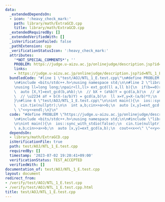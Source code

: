 ```yaml
---
data:
  _extendedDependsOn:
  - icon: ':heavy_check_mark:'
    path: library/math/ExtraGCD.cpp
    title: library/math/ExtraGCD.cpp
  _extendedRequiredBy: []
  _extendedVerifiedWith: []
  _isVerificationFailed: false
  _pathExtension: cpp
  _verificationStatusIcon: ':heavy_check_mark:'
  attributes:
    '*NOT_SPECIAL_COMMENTS*': ''
    PROBLEM: https://judge.u-aizu.ac.jp/onlinejudge/description.jsp?id=NTL_1_E
    links:
    - https://judge.u-aizu.ac.jp/onlinejudge/description.jsp?id=NTL_1_E
  bundledCode: "#line 1 \"test/AOJ/NTL_1_E.test.cpp\"\n#define PROBLEM \"https://judge.u-aizu.ac.jp/onlinejudge/description.jsp?id=NTL_1_E\"\
    \n#include <bits/stdc++.h>\nusing namespace std;\n\n#line 2 \"library/math/ExtraGCD.cpp\"\
    \nusing ll=long long;\npair<ll,ll> ext_gcd(ll a,ll b){\n  if(b==0)return {1,0};\n\
    \  auto [X,Y]=ext_gcd(b,a%b);\n  // bX + (a%b)Y = gcd(a,b)\n  // a%b = a - b(a/b)\n\
    \  // \u2234 aY + b(X-(a/b)Y) = gcd(a,b)\n  ll x=Y,y=X-(a/b)*Y;\n  return {x,y};\n\
    }\n#line 6 \"test/AOJ/NTL_1_E.test.cpp\"\n\nint main(){\n  ios::sync_with_stdio(false);\n\
    \  cin.tie(nullptr);\n\n  int a,b;cin>>a>>b;\n  auto [x,y]=ext_gcd(a,b);\n  cout<<x<<\"\
    \ \"<<y<<endl;\n}\n"
  code: "#define PROBLEM \"https://judge.u-aizu.ac.jp/onlinejudge/description.jsp?id=NTL_1_E\"\
    \n#include <bits/stdc++.h>\nusing namespace std;\n\n#include \"library/math/ExtraGCD.cpp\"\
    \n\nint main(){\n  ios::sync_with_stdio(false);\n  cin.tie(nullptr);\n\n  int\
    \ a,b;cin>>a>>b;\n  auto [x,y]=ext_gcd(a,b);\n  cout<<x<<\" \"<<y<<endl;\n}"
  dependsOn:
  - library/math/ExtraGCD.cpp
  isVerificationFile: true
  path: test/AOJ/NTL_1_E.test.cpp
  requiredBy: []
  timestamp: '2023-07-02 19:20:41+09:00'
  verificationStatus: TEST_ACCEPTED
  verifiedWith: []
documentation_of: test/AOJ/NTL_1_E.test.cpp
layout: document
redirect_from:
- /verify/test/AOJ/NTL_1_E.test.cpp
- /verify/test/AOJ/NTL_1_E.test.cpp.html
title: test/AOJ/NTL_1_E.test.cpp
---
```

